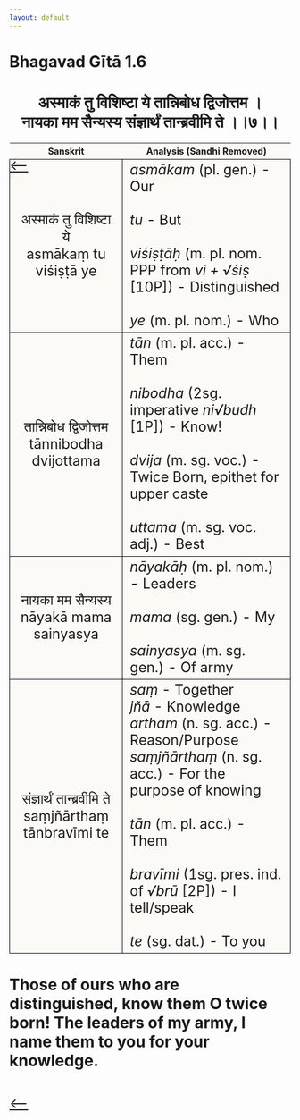 ```yaml
---
layout: default
---
```

<!---
Text can be **bold**, _italic_, or ~~strikethrough~~.

[Link to another page](./another-page.html)

There should be whitespace between paragraphs.

There should be whitespace between paragraphs. We recommend including a README, or a file with information about your project.
--->

# Bhagavad Gītā 1.6

<style>
table {
  border-collapse: collapse;
  border-style: hidden;
}
th {
  background: #FBFAF7;
}
td {
  font-size: 25px;
  background: #FBFAF7;
  border: 1px solid black;
}
div.move {
  font-size: 25px;
}
</style>

<h1 style="text-align:center">
अस्माकं तु विशिष्टा ये तान्निबोध द्विजोत्तम ।<br>
नायका मम सैन्यस्य संज्ञार्थं तान्ब्रवीमि ते ।।७।।
</h1>
<div class="move" style="position:relative;min-width:960px">
 <p style="position: absolute;left:0;top:0"><a href="./v1-6.html">⟵</a></p>
</div>
<div class="move" style="position:relative;min-width:960px">
 <p style="position: absolute;right:0;top:0"><a href="./v1-8.html">⟶</a></p>
</div>

| Sanskrit | Analysis (Sandhi Removed) |
|:-:|-|
|  अस्माकं तु विशिष्टा ये<br>asmākaṃ tu viśiṣṭā ye | <em>asmākam</em> (pl. gen.) - Our<br><br><em>tu</em> - But<br><br><em>viśiṣṭāḥ</em> (m. pl. nom. PPP from <em>vi + √śiṣ</em> [10P]) - Distinguished<br><br><em>ye</em> (m. pl. nom.) - Who |
| तान्निबोध द्विजोत्तम<br>tānnibodha dvijottama | <em>tān</em> (m. pl. acc.) - Them<br><br><em>nibodha</em> (2sg. imperative <em>ni√budh</em> [1P]) - Know!<br><br><em>dvija</em> (m. sg. voc.) - Twice Born, epithet for upper caste<br><br><em>uttama</em> (m. sg. voc. adj.) - Best |
| नायका मम सैन्यस्य<br>nāyakā mama sainyasya | <em>nāyakāḥ</em> (m. pl. nom.) - Leaders<br><br><em>mama</em> (sg. gen.) - My<br><br><em>sainyasya</em> (m. sg. gen.) - Of army |
|   संज्ञार्थं तान्ब्रवीमि ते<br>saṃjñārthaṃ tānbravīmi te  | <em>saṃ</em> - Together<br><em>jñā</em> - Knowledge<br><em>artham</em> (n. sg. acc.) - Reason/Purpose<br><em>saṃjñārthaṃ</em> (n. sg. acc.) - For the purpose of knowing<br><br><em>tān</em> (m. pl. acc.) - Them<br><br><em>bravīmi</em> (1sg. pres. ind. of <em>√brū</em> [2P]) - I tell/speak<br><br><em>te</em> (sg. dat.) - To you |

<h1>
Those of ours who are distinguished, know them O twice born!
The leaders of my army, I name them to you for your knowledge.
</h1>
<div class="move" style="position:relative;min-width:960px">
 <p style="position: absolute;left:0;top:0"><a href="./v1-6.html">⟵</a></p>
</div>
<div class="move" style="position:relative;min-width:960px">
 <p style="position: absolute;right:0;top:0"><a href="./v1-8.html">⟶</a></p>
</div>
